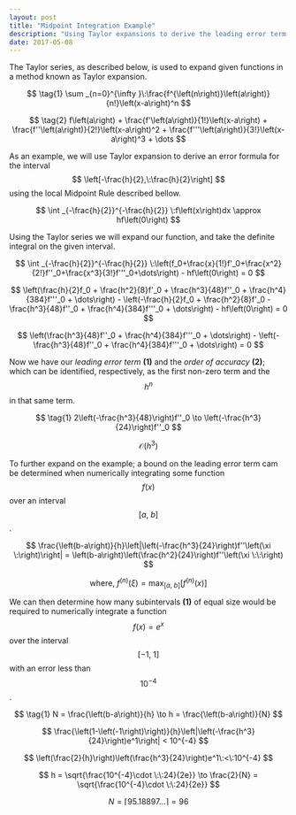 ```yaml
---
layout: post
title: "Midpoint Integration Example"
description: "Using Taylor expansions to derive the leading error term."
date: 2017-05-08
---
```


<!-- implements MathJax -->
<script src="https://cdnjs.cloudflare.com/ajax/libs/mathjax/2.7.0/MathJax.js?config=TeX-AMS-MML_HTMLorMML" type="text/javascript"></script>

<!--
MathJax Reference Guide:
https://math.meta.stackexchange.com/questions/5020/mathjax-basic-tutorial-and-quick-reference
-->

<!-- taylor series definition -->

The Taylor series, as described below, is used to expand given functions in a method known as Taylor expansion.


<!-- taylor series -->

$$ \tag{1} \sum _{n=0}^{\infty }\:\frac{f^{\left(n\right)}\left(a\right)}{n!}\left(x-a\right)^n $$


<!-- taylor series expansion -->

$$ \tag{2} f\left(a\right) + \frac{f'\left(a\right)}{1!}\left(x-a\right) + \frac{f''\left(a\right)}{2!}\left(x-a\right)^2 + \frac{f'''\left(a\right)}{3!}\left(x-a\right)^3 + \dots $$


<!-- midpoint integration example problem -->

<!-- example problem part a -->

As an example, we will use Taylor expansion to derive an error formula for the interval $$ \left[-\frac{h}{2},\:\frac{h}{2}\right] $$ using the local Midpoint Rule described bellow.

$$ \int _{-\frac{h}{2}}^{-\frac{h}{2}} \:f\left(x\right)dx \approx hf\left(0\right) $$

Using the Taylor series we will expand our function, and take the definite integral on the given interval.


<!-- taylor series expansion -->

$$ \int _{-\frac{h}{2}}^{-\frac{h}{2}} \:\left(f_0+\frac{x}{1!}f'_0+\frac{x^2}{2!}f''_0+\frac{x^3}{3!}f'''_0+\dots\right) - hf\left(0\right) = 0 $$


<!-- integration -->

$$ \left(\frac{h}{2}f_0 + \frac{h^2}{8}f'_0 + \frac{h^3}{48}f''_0 + \frac{h^4}{384}f'''_0 + \dots\right) - \left(-\frac{h}{2}f_0 + \frac{h^2}{8}f'_0 - \frac{h^3}{48}f''_0 + \frac{h^4}{384}f'''_0 + \dots\right) - hf\left(0\right) = 0 $$


<!-- remove cancelled terms -->

$$ \left(\frac{h^3}{48}f''_0 + \frac{h^4}{384}f'''_0 + \dots\right) - \left(-\frac{h^3}{48}f''_0 + \frac{h^4}{384}f'''_0 + \dots\right) = 0 $$

Now we have our _leading error term_ __(1)__ and the _order of accuracy_ __(2)__; which can be identified, respectively, as the first non-zero term and the $$ h^n $$ in that same term.


<!-- leading error term -->

$$ \tag{1} 2\left(-\frac{h^3}{48}\right)f''_0 \to \left(-\frac{h^3}{24}\right)f''_0 $$


<!-- order of accuracy -->

$$ \tag{2} \mathcal{O} \left(h^3\right) $$


<!-- example problem part b -->

To further expand on the example; a bound on the leading error term cam be determined when numerically integrating some function $$ f\left(x\right) $$ over an interval $$ \left[a,\:b\right] $$.

$$ \frac{\left(b-a\right)}{h}\left|\left(-\frac{h^3}{24}\right)f''\left(\xi \:\right)\right| = \left(b-a\right)\left(\frac{h^2}{24}\right)f''\left(\xi \:\:\right) $$


<!-- function of \xi -->

$$ \text{where, } f^{\left(n\right)}\left(\xi\right) = \max _{\left[a,\:b\right]}\left[f^{\left(n\right)}\left(x\right)\right] $$

We can then determine how many subintervals __(1)__ of equal size would be required to numerically integrate a function $$ f\left(x\right) = e^x $$ over the interval $$ \left[-1,\:1\right] $$ with an error less than $$ 10^{-4} $$.


<!-- sub-intervals -->

$$ \tag{1} N = \frac{\left(b-a\right)}{h} \to h = \frac{\left(b-a\right)}{N} $$

$$ \frac{\left(1-\left(-1\right)\right)}{h}\left|\left(-\frac{h^3}{24}\right)e^1\right| < 10^{-4} $$

$$ \left(\frac{2}{h}\right)\left(\frac{h^3}{24}\right)e^1\:<\:10^{-4} $$

$$ h = \sqrt{\frac{10^{-4}\cdot \:\:24}{2e}} \to \frac{2}{N} = \sqrt{\frac{10^{-4}\cdot \:\:24}{2e}} $$


<!-- final answer, always ceil() -->

$$ N = \lceil 95.18897\dots \rceil = 96 $$

